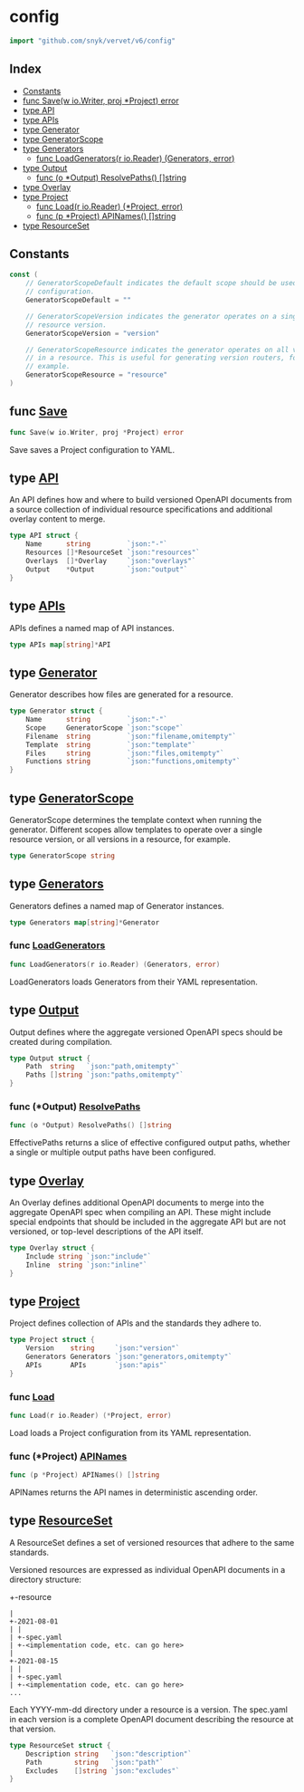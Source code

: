 # config

```go
import "github.com/snyk/vervet/v6/config"
```

## Index

- [Constants](<#constants>)
- [func Save(w io.Writer, proj *Project) error](<#func-save>)
- [type API](<#type-api>)
- [type APIs](<#type-apis>)
- [type Generator](<#type-generator>)
- [type GeneratorScope](<#type-generatorscope>)
- [type Generators](<#type-generators>)
  - [func LoadGenerators(r io.Reader) (Generators, error)](<#func-loadgenerators>)
- [type Output](<#type-output>)
  - [func (o *Output) ResolvePaths() []string](<#func-output-resolvepaths>)
- [type Overlay](<#type-overlay>)
- [type Project](<#type-project>)
  - [func Load(r io.Reader) (*Project, error)](<#func-load>)
  - [func (p *Project) APINames() []string](<#func-project-apinames>)
- [type ResourceSet](<#type-resourceset>)


## Constants

```go
const (
    // GeneratorScopeDefault indicates the default scope should be used in
    // configuration.
    GeneratorScopeDefault = ""

    // GeneratorScopeVersion indicates the generator operates on a single
    // resource version.
    GeneratorScopeVersion = "version"

    // GeneratorScopeResource indicates the generator operates on all versions
    // in a resource. This is useful for generating version routers, for
    // example.
    GeneratorScopeResource = "resource"
)
```

## func [Save](<https://github.com/snyk/vervet/blob/main/config/project.go#L85>)

```go
func Save(w io.Writer, proj *Project) error
```

Save saves a Project configuration to YAML\.

## type [API](<https://github.com/snyk/vervet/blob/main/config/api.go#L15-L20>)

An API defines how and where to build versioned OpenAPI documents from a source collection of individual resource specifications and additional overlay content to merge\.

```go
type API struct {
    Name      string         `json:"-"`
    Resources []*ResourceSet `json:"resources"`
    Overlays  []*Overlay     `json:"overlays"`
    Output    *Output        `json:"output"`
}
```

## type [APIs](<https://github.com/snyk/vervet/blob/main/config/api.go#L10>)

APIs defines a named map of API instances\.

```go
type APIs map[string]*API
```

## type [Generator](<https://github.com/snyk/vervet/blob/main/config/generator.go#L11-L18>)

Generator describes how files are generated for a resource\.

```go
type Generator struct {
    Name      string         `json:"-"`
    Scope     GeneratorScope `json:"scope"`
    Filename  string         `json:"filename,omitempty"`
    Template  string         `json:"template"`
    Files     string         `json:"files,omitempty"`
    Functions string         `json:"functions,omitempty"`
}
```

## type [GeneratorScope](<https://github.com/snyk/vervet/blob/main/config/generator.go#L39>)

GeneratorScope determines the template context when running the generator\. Different scopes allow templates to operate over a single resource version\, or all versions in a resource\, for example\.

```go
type GeneratorScope string
```

## type [Generators](<https://github.com/snyk/vervet/blob/main/config/generator.go#L8>)

Generators defines a named map of Generator instances\.

```go
type Generators map[string]*Generator
```

### func [LoadGenerators](<https://github.com/snyk/vervet/blob/main/config/project.go#L71>)

```go
func LoadGenerators(r io.Reader) (Generators, error)
```

LoadGenerators loads Generators from their YAML representation\.

## type [Output](<https://github.com/snyk/vervet/blob/main/config/api.go#L71-L74>)

Output defines where the aggregate versioned OpenAPI specs should be created during compilation\.

```go
type Output struct {
    Path  string   `json:"path,omitempty"`
    Paths []string `json:"paths,omitempty"`
}
```

### func \(\*Output\) [ResolvePaths](<https://github.com/snyk/vervet/blob/main/config/api.go#L78>)

```go
func (o *Output) ResolvePaths() []string
```

EffectivePaths returns a slice of effective configured output paths\, whether a single or multiple output paths have been configured\.

## type [Overlay](<https://github.com/snyk/vervet/blob/main/config/api.go#L64-L67>)

An Overlay defines additional OpenAPI documents to merge into the aggregate OpenAPI spec when compiling an API\. These might include special endpoints that should be included in the aggregate API but are not versioned\, or top\-level descriptions of the API itself\.

```go
type Overlay struct {
    Include string `json:"include"`
    Inline  string `json:"inline"`
}
```

## type [Project](<https://github.com/snyk/vervet/blob/main/config/project.go#L12-L16>)

Project defines collection of APIs and the standards they adhere to\.

```go
type Project struct {
    Version    string     `json:"version"`
    Generators Generators `json:"generators,omitempty"`
    APIs       APIs       `json:"apis"`
}
```

### func [Load](<https://github.com/snyk/vervet/blob/main/config/project.go#L56>)

```go
func Load(r io.Reader) (*Project, error)
```

Load loads a Project configuration from its YAML representation\.

### func \(\*Project\) [APINames](<https://github.com/snyk/vervet/blob/main/config/project.go#L19>)

```go
func (p *Project) APINames() []string
```

APINames returns the API names in deterministic ascending order\.

## type [ResourceSet](<https://github.com/snyk/vervet/blob/main/config/api.go#L45-L49>)

A ResourceSet defines a set of versioned resources that adhere to the same standards\.

Versioned resources are expressed as individual OpenAPI documents in a directory structure:

\+\-resource

```
|
+-2021-08-01
| |
| +-spec.yaml
| +-<implementation code, etc. can go here>
|
+-2021-08-15
| |
| +-spec.yaml
| +-<implementation code, etc. can go here>
...
```

Each YYYY\-mm\-dd directory under a resource is a version\.  The spec\.yaml in each version is a complete OpenAPI document describing the resource at that version\.

```go
type ResourceSet struct {
    Description string   `json:"description"`
    Path        string   `json:"path"`
    Excludes    []string `json:"excludes"`
}
```

